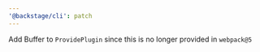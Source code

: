 ```yaml
---
'@backstage/cli': patch
---
```


Add Buffer to `ProvidePlugin` since this is no longer provided in `webpack@5`
